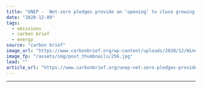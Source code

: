 ```yaml
---
title: "UNEP -  Net-zero pledges provide an ‘opening’ to close growing emissions ‘gap’"
date: "2020-12-09"
tags: 
  - emissions
  - carbon brief
  - energy
source: "carbon brief"
image_url: "https://www.carbonbrief.org/wp-content/uploads/2020/12/Wind-farm-and-rapeseed-fields-on-the-town-borders-between-Warstein-Belecke-and-Anrochte-Erwitte-Germany-583x372.jpg"
image_fp: "/assets/img/post_thumbnails/256.jpg"
lead: ""
article_url: "https://www.carbonbrief.org/unep-net-zero-pledges-provide-an-opening-to-close-growing-emissions-gap"
---
```


---
